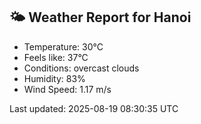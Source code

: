 <!-- WEATHER-START -->
## 🌤 Weather Report for Hanoi

- Temperature: 30°C
- Feels like: 37°C
- Conditions: overcast clouds
- Humidity: 83%
- Wind Speed: 1.17 m/s

Last updated: 2025-08-19 08:30:35 UTC
<!-- WEATHER-END -->
